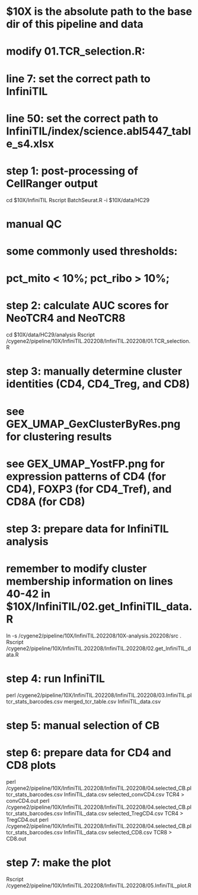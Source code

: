 # $10X is the absolute path to the base dir of this pipeline and data
# modify 01.TCR_selection.R:
# line 7:  set the correct path to InfiniTIL
# line 50: set the correct path to InfiniTIL/index/science.abl5447_table_s4.xlsx

# step 1: post-processing of CellRanger output
cd $10X/InfiniTIL
Rscript BatchSeurat.R -i $10X/data/HC29
# manual QC
# some commonly used thresholds:
# pct_mito < 10%; pct_ribo > 10%;

# step 2: calculate AUC scores for NeoTCR4 and NeoTCR8
cd $10X/data/HC29/analysis
Rscript /cygene2/pipeline/10X/InfiniTIL.202208/InfiniTIL.202208/01.TCR_selection.R

# step 3: manually determine cluster identities (CD4, CD4_Treg, and CD8)
# see GEX_UMAP_GexClusterByRes.png for clustering results
# see GEX_UMAP_YostFP.png for expression patterns of CD4 (for CD4), FOXP3 (for CD4_Tref), and CD8A (for CD8) 

# step 3: prepare data for InfiniTIL analysis
# remember to modify cluster membership information on lines 40-42 in $10X/InfiniTIL/02.get_InfiniTIL_data.R
ln -s /cygene2/pipeline/10X/InfiniTIL.202208/10X-analysis.202208/src .
Rscript /cygene2/pipeline/10X/InfiniTIL.202208/InfiniTIL.202208/02.get_InfiniTIL_data.R

# step 4: run InfiniTIL
perl /cygene2/pipeline/10X/InfiniTIL.202208/InfiniTIL.202208/03.InfiniTIL.pl tcr_stats_barcodes.csv merged_tcr_table.csv InfiniTIL_data.csv

# step 5: manual selection of CB

# step 6: prepare data for CD4 and CD8 plots
perl /cygene2/pipeline/10X/InfiniTIL.202208/InfiniTIL.202208/04.selected_CB.pl tcr_stats_barcodes.csv InfiniTIL_data.csv selected_convCD4.csv TCR4 > convCD4.out
perl /cygene2/pipeline/10X/InfiniTIL.202208/InfiniTIL.202208/04.selected_CB.pl tcr_stats_barcodes.csv InfiniTIL_data.csv selected_TregCD4.csv TCR4 > TregCD4.out
perl /cygene2/pipeline/10X/InfiniTIL.202208/InfiniTIL.202208/04.selected_CB.pl tcr_stats_barcodes.csv InfiniTIL_data.csv selected_CD8.csv TCR8 > CD8.out

# step 7: make the plot
Rscript /cygene2/pipeline/10X/InfiniTIL.202208/InfiniTIL.202208/05.InfiniTIL_plot.R
